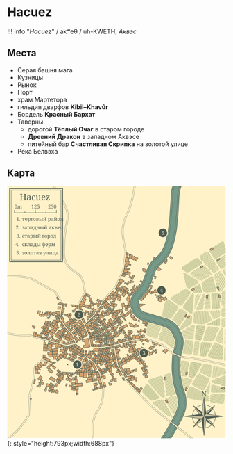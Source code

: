 # Hacuez

!!! info "*Hacuez*"
    / akʷeθ / uh-KWETH, *Аквэс*

## Места

- Серая башня мага
- Кузницы
- Рынок
- Порт
- храм Мартетора
- гильдия дварфов **Kibil–Khavûr**
- Бордель **Красный Бархат**
- Таверны
    - дорогой **Тёплый Очаг** в старом городе
    - **Древний Дракон** в западном Аквэсе
    - питейный бар **Счастливая Скрипка** на золотой улице
- Река Белвэха

## Карта

![Hacuez](/img/hacuez.svg){: style="height:793px;width:688px"}